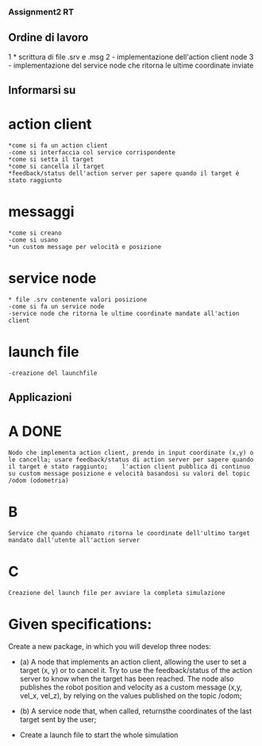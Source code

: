 ### Assignment2 RT

## Ordine di lavoro
1 * scrittura di file .srv e .msg
2 - implementazione dell'action client node
3 - implementazione del service node che ritorna le ultime coordinate inviate


## Informarsi su
	
# action client
	*come si fa un action client
	-come si interfaccia col service corrispondente
	*come si setta il target
	*come si cancella il target
	*feedback/status dell'action server per sapere quando il target è stato raggiunto

# messaggi	
	*come si creano
	-come si usano
	*un custom message per velocità e posizione

# service node
	* file .srv contenente valori posizione
	-come si fa un service node
	-service node che ritorna le ultime coordinate mandate all'action client

# launch file
	-creazione del launchfile


## Applicazioni
# A DONE
	Nodo che implementa action client, prendo in input coordinate (x,y) o le cancella; usare feedback/status di action server per sapere quando il target è stato raggiunto; 	l'action client pubblica di continuo su custom message posizione e velocità basandosi su valori del topic /odom (odometria)

# B
	Service che quando chiamato ritorna le coordinate dell'ultimo target mandato dall'utente all'action server

# C 
	Creazione del launch file per avviare la completa simulazione














# Given specifications:

Create a new package, in which you will develop three nodes:
- (a) A node that implements an action client, allowing the user to set a target (x, y) or to cancel it. Try to use the feedback/status of the action server to know when the target has been reached. The node also publishes the robot position and velocity as a custom message (x,y, vel_x, vel_z), by relying on the values published on the
topic /odom;
- (b) A service node that, when called, returnsthe coordinates of the last target sent by the user;

- Create a launch file to start the whole simulation


